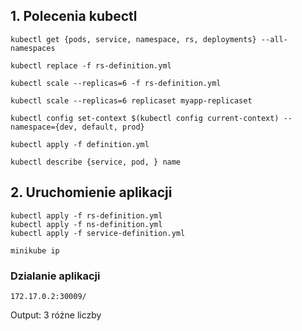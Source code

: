 ## 1. Polecenia kubectl
``
kubectl get {pods, service, namespace, rs, deployments} --all-namespaces
``

``
kubectl replace -f rs-definition.yml
``

``
kubectl scale --replicas=6 -f rs-definition.yml
``

``
kubectl scale --replicas=6 replicaset myapp-replicaset
``

``
kubectl config set-context $(kubectl config current-context) --namespace={dev, default, prod}
``

``
kubectl apply -f definition.yml
``

``
kubectl describe {service, pod, } name
``

## 2. Uruchomienie aplikacji

```
kubectl apply -f rs-definition.yml
kubectl apply -f ns-definition.yml
kubectl apply -f service-definition.yml
```

```
minikube ip
```

### Dzialanie aplikacji
``
172.17.0.2:30009/
``

Output: 3 różne liczby


